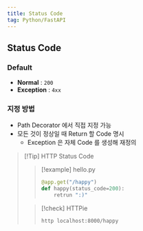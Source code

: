 ```yaml
---
title: Status Code
tag: Python/FastAPI
---
```


## Status Code

### Default

- **Normal** : `200`
- **Exception** : `4xx`

### 지정 방법

- Path Decorator 에서 직접 지정 가능
- 모든 것이 정상일 때 Return 할 Code 명시
  - Exception 은 자체 Code 를 생성해 재정의

> [!Tip] HTTP Status Code
>
> > [!example] hello.py
> >
> > ```python
> > @app.get("/happy")
> > def happy(status_code=200):
> >     retrun ":)"
> > ```
>
> > [!check] HTTPie
> >
> > ```zsh
> > http localhost:8000/happy
> > ```
